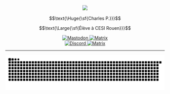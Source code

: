 <div align="center">
  <img height="200" src="https://avatars.githubusercontent.com/u/29739547?v=1" />
</div>

<!---On utilise MathJax parce que la mise en page de GitHub est très limitée-->
```math
\text{\Huge{\sf{Charles P.}}}
```
<!---GitHub supporte pas les sauts de lignes donc on ferme le bloc pour en ouvrir une autre-->
```math
\text{\Large{\sf{Élève à CESI Rouen}}}
```
<div align="center">
  <a rel="me" href="https://mastodon.altearn.xyz/@charlesp">
    <img src='https://img.shields.io/badge/-MASTODON-%232B90D9?style=for-the-badge&logo=mastodon&logoColor=white'
      alt='Mastodon'>
  </a>
  <a href="https://matrix.to/@charlesp:matrix.fdn.fr">
    <img src='https://img.shields.io/badge/-MATRIX-424B54?style=for-the-badge&logo=matrix&logoColor=white'
      alt= 'Matrix'>
  </a>
  <br />
  <a href="https://discord.com/users/284017092246765589">
    <img src='https://img.shields.io/badge/Discord-%235865F2.svg?style=for-the-badge&logo=discord&logoColor=white'
      alt='Discord'>
  </a>
  <a href="https://github.com/Aeris1One/.github/blob/main/mail.md">
    <!---Je n'utilise évidemment pas Mail.ru mais c'est la seule icone qui ressemble un tant soit peu à une icone "générique" de mail-->
    <img src='https://img.shields.io/badge/-MAIL-465775?style=for-the-badge&logo=mail.ru&logoColor=white'
      alt= 'Matrix'>
  </a>
  
</div>


---


<picture>
  <source
    media="(prefers-color-scheme: dark)"
    srcset="https://raw.githubusercontent.com/Aeris1One/.github/output/github-contribution-grid-snake-dark.svg"
  />
  <source
    media="(prefers-color-scheme: light)"
    srcset="https://raw.githubusercontent.com/Aeris1One/.github/output/github-contribution-grid-snake.svg"
  />
  <img
    alt="github contribution grid snake animation"
    src="https://raw.githubusercontent.com/Aeris1One/.github/output/github-contribution-grid-snake.svg"
  />
</picture>
